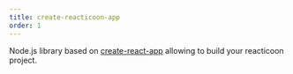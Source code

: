 ```yaml
---
title: create-reacticoon-app
order: 1
---
```


Node.js library based on [create-react-app](https://github.com/facebook/create-react-app) allowing to build your reacticoon project.
